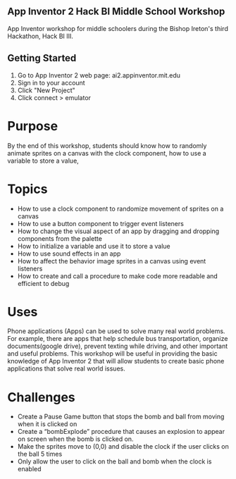 ## App Inventor 2 Hack BI Middle School Workshop
App Inventor workshop for middle schoolers during the Bishop Ireton's third Hackathon, Hack BI III.
## Getting Started
1. Go to App Inventor 2 web page: ai2.appinventor.mit.edu
2. Sign in to your account
3. Click "New Project"
4. Click connect > emulator
# Purpose
By the end of this workshop, students should know how to randomly animate sprites on a canvas with the clock component, how to use a variable to store a value, 
# Topics
- How to use a clock component to randomize movement of sprites on a canvas
- How to use a button component to trigger event listeners
- How to change the visual aspect of an app by dragging and dropping components from the palette
- How to initialize a variable and use it to store a value
- How to use sound effects in an app
- How to affect the behavior image sprites in a canvas using event listeners
- How to create and call a procedure to make code more readable and efficient to debug
# Uses
Phone applications (Apps) can be used to solve many real world problems. For example, there are apps that help schedule bus transportation, organize documents(google drive), prevent texting while driving, and other important and useful problems. This workshop will be useful in providing the basic knowledge of App Inventor 2 that will allow students to create basic phone applications that solve real world issues.
# Challenges
- Create a Pause Game button that stops the bomb and ball from moving when it is clicked on
- Create a “bombExplode” procedure that causes an explosion to appear on screen when the bomb is clicked on.
- Make the sprites move to (0,0) and disable the clock if the user clicks on the ball 5 times
- Only allow the user to click on the ball and bomb when the clock is enabled

